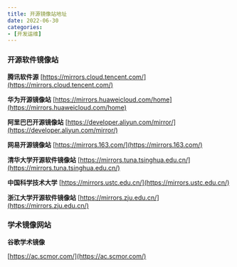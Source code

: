 ```yaml
---
title: 开源镜像站地址
date: 2022-06-30
categories: 
- [开发运维]
---
```



### 开源软件镜像站



**腾讯软件源**
[https://mirrors.cloud.tencent.com/](https://mirrors.cloud.tencent.com/)



**华为开源镜像站**
[https://mirrors.huaweicloud.com/home](https://mirrors.huaweicloud.com/home)



**阿里巴巴开源镜像站**
[https://developer.aliyun.com/mirror/](https://developer.aliyun.com/mirror/)



**网易开源镜像站**
[https://mirrors.163.com/](https://mirrors.163.com/)



**清华大学开源软件镜像站**
[https://mirrors.tuna.tsinghua.edu.cn/](https://mirrors.tuna.tsinghua.edu.cn/)



**中国科学技术大学**
[https://mirrors.ustc.edu.cn/](https://mirrors.ustc.edu.cn/)



**浙江大学开源软件镜像站**
[https://mirrors.zju.edu.cn/](https://mirrors.zju.edu.cn/)



### 学术镜像网站

**谷歌学术镜像**

[https://ac.scmor.com/](https://ac.scmor.com/)